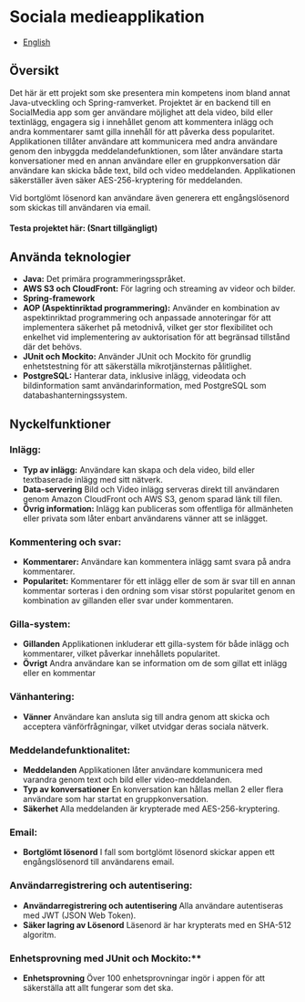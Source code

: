# Sociala medieapplikation 
- [English](README.md)

## Översikt
Det här är ett projekt som ske presentera min kompetens inom bland annat Java-utveckling och Spring-ramverket. 
Projektet är en backend till en SocialMedia app som ger användare möjlighet att dela video, bild eller textinlägg, engagera sig i innehållet genom att kommentera 
inlägg och andra kommentarer samt gilla innehåll för att påverka dess popularitet. Applikationen tillåter användare att
kommunicera med andra användare genom den inbyggda meddelandefunktionen, som låter användare starta konversationer med en annan användare eller 
en gruppkonversation där användare kan skicka både text, bild och video meddelanden. Applikationen säkerställer även säker AES-256-kryptering för meddelanden.

Vid bortglömt lösenord kan användare även generera ett engångslösenord som skickas till användaren via email.
#### Testa projektet här: (Snart tillgängligt)



## Använda teknologier
- **Java:** Det primära programmeringsspråket.
- **AWS S3 och CloudFront:** För lagring och streaming av videor och bilder.
- **Spring-framework**
- **AOP (Aspektinriktad programmering):** Använder en kombination av aspektinriktad programmering och anpassade annoteringar för att implementera säkerhet på metodnivå, vilket ger stor flexibilitet och enkelhet vid implementering av auktorisation för att begränsad tillstånd där det behövs.
- **JUnit och Mockito:** Använder JUnit och Mockito för grundlig enhetstestning för att säkerställa mikrotjänsternas pålitlighet.
- **PostgreSQL:** Hanterar data, inklusive inlägg, videodata och bildinformation samt användarinformation, med PostgreSQL som databashanterningssystem.

## Nyckelfunktioner
### Inlägg: 
- **Typ av inlägg:** Användare kan skapa och dela video, bild eller textbaserade inlägg med sitt nätverk.
- **Data-servering** Bild och Video inlägg serveras direkt till användaren genom Amazon CloudFront och AWS S3, genom sparad 
    länk till filen.
- **Övrig information:** Inlägg kan publiceras som offentliga för allmänheten eller privata som låter enbart användarens vänner att 
se inlägget.

### Kommentering och svar:
- **Kommentarer:** Användare kan kommentera inlägg samt svara på andra kommentarer.
- **Popularitet:** Kommentarer för ett inlägg eller de som är svar till en annan kommentar sorteras i den ordning som visar störst
 popularitet genom en kombination av gillanden eller svar under kommentaren.

### Gilla-system:
- **Gillanden** Applikationen inkluderar ett gilla-system för både inlägg och kommentarer, vilket påverkar innehållets popularitet.
- **Övrigt** Andra användare kan se information om de som gillat ett inlägg eller en kommentar

### Vänhantering:
- **Vänner** Användare kan ansluta sig till andra genom att skicka och acceptera vänförfrågningar, vilket utvidgar deras sociala nätverk.
### Meddelandefunktionalitet:
- **Meddelanden** Applikationen låter användare kommunicera med varandra genom text och bild eller video-meddelanden.
- **Typ av konversationer** En konversation kan hållas mellan 2 eller flera användare som har startat en gruppkonversation.
- **Säkerhet** Alla meddelanden är krypterade med AES-256-kryptering. 
### Email:
- **Bortglömt lösenord** I fall som bortglömt lösenord skickar appen ett engångslösenord till användarens email. 
### Användarregistrering och autentisering:
- **Användarregistrering och autentisering** Alla användare autentiseras med JWT (JSON Web Token).
- **Säker lagring av Lösenord** Läsenord är har krypterats med en SHA-512 algoritm. 
### Enhetsprovning med JUnit och Mockito:** 
- **Enhetsprovning** Över 100 enhetsprovningar ingör i appen för att säkerställa att allt fungerar som det ska.

